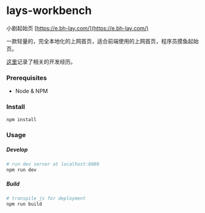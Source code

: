 # lays-workbench
小剧起始页 [https://e.bh-lay.com/](https://e.bh-lay.com/)

一款轻量的，完全本地化的上网首页，适合前端使用的上网首页，程序员摸鱼起始页。

[这里](http://bh-lay.com/blog?tag=%E5%B0%8F%E5%89%A7%E8%B5%B7%E5%A7%8B%E9%A1%B5)记录了相关的开发经历。

### Prerequisites
- Node & NPM

### Install
```sh
npm install
```
### Usage
##### Develop
```sh
# run dev server at localhost:8080
npm run dev
```
##### Build
```sh
# transpile js for deployment
npm run build
```
